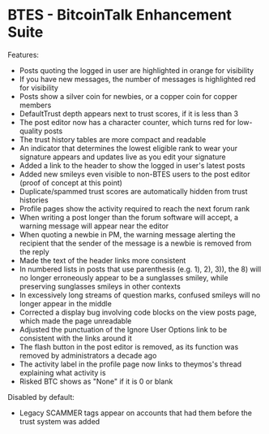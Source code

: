 # BTES - BitcoinTalk Enhancement Suite

Features:
* Posts quoting the logged in user are highlighted in orange for visibility
* If you have new messages, the number of messages is highlighted red for visibility
* Posts show a silver coin for newbies, or a copper coin for copper members
* DefaultTrust depth appears next to trust scores, if it is less than 3
* The post editor now has a character counter, which turns red for low-quality posts
* The trust history tables are more compact and readable
* An indicator that determines the lowest eligible rank to wear your signature appears and updates live as you edit your signature
* Added a link to the header to show the logged in user's latest posts
* Added new smileys even visible to non-BTES users to the post editor (proof of concept at this point)
* Duplicate/spammed trust scores are automatically hidden from trust histories
* Profile pages show the activity required to reach the next forum rank
* When writing a post longer than the forum software will accept, a warning message will appear near the editor
* When quoting a newbie in PM, the warning message alerting the recipient that the sender of the message is a newbie is removed from the reply
* Made the text of the header links more consistent
* In numbered lists in posts that use parenthesis (e.g. 1), 2), 3)), the 8) will no longer erroneously appear to be a sunglasses smiley, while preserving sunglasses smileys in other contexts
* In excessively long streams of question marks, confused smileys will no longer appear in the middle
* Corrected a display bug involving code blocks on the view posts page, which made the page unreadable
* Adjusted the punctuation of the Ignore User Options link to be consistent with the links around it
* The flash button in the post editor is removed, as its function was removed by administrators a decade ago
* The activity label in the profile page now links to theymos's thread explaining what activity is
* Risked BTC shows as "None" if it is 0 or blank

Disabled by default:
* Legacy SCAMMER tags appear on accounts that had them before the trust system was added

